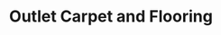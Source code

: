 ---
title: "Outlet Carpet and Flooring"
url: /tonawanda/outlet-carpet-and-flooring/
shop: carpet
---